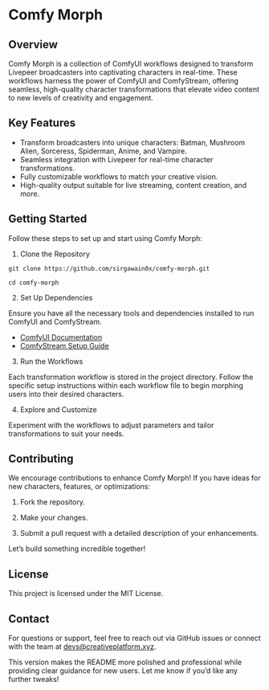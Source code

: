 # Comfy Morph

## Overview

Comfy Morph is a collection of ComfyUI workflows designed to transform Livepeer broadcasters into captivating characters in real-time. These workflows harness the power of ComfyUI and ComfyStream, offering seamless, high-quality character transformations that elevate video content to new levels of creativity and engagement.

## Key Features
- Transform broadcasters into unique characters: Batman, Mushroom Alien, Sorceress, Spiderman, Anime, and Vampire.
- Seamless integration with Livepeer for real-time character transformations.
- Fully customizable workflows to match your creative vision.
- High-quality output suitable for live streaming, content creation, and more.

## Getting Started

Follow these steps to set up and start using Comfy Morph:

1. Clone the Repository

`git clone https://github.com/sirgawain0x/comfy-morph.git`

`cd comfy-morph`

2. Set Up Dependencies

Ensure you have all the necessary tools and dependencies installed to run ComfyUI and ComfyStream.

- [ComfyUI Documentation](https://github.com/comfyanonymous/ComfyUI?tab=readme-ov-file)
- [ComfyStream Setup Guide](https://livepeer.notion.site/ComfyStream-Dev-Environment-Setup-15d0a3485687802e9528d26050142d82#78d0750730e14700a59ea114e8baa1f9)

3. Run the Workflows

Each transformation workflow is stored in the project directory. Follow the specific setup instructions within each workflow file to begin morphing users into their desired characters.

4. Explore and Customize

Experiment with the workflows to adjust parameters and tailor transformations to suit your needs.

## Contributing

We encourage contributions to enhance Comfy Morph! If you have ideas for new characters, features, or optimizations:
	
 1.	Fork the repository.
	
 2.	Make your changes.
	
 3.	Submit a pull request with a detailed description of your enhancements.

Let’s build something incredible together!

## License

This project is licensed under the MIT License.

## Contact

For questions or support, feel free to reach out via GitHub issues or connect with the team at devs@creativeplatform.xyz.

This version makes the README more polished and professional while providing clear guidance for new users. Let me know if you’d like any further tweaks!
